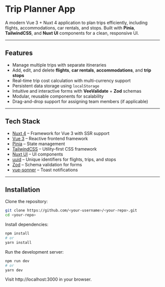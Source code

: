 # Trip Planner App

A modern Vue 3 + Nuxt 4 application to plan trips efficiently, including flights, accommodations, car rentals, and
stops. Built with **Pinia**, **TailwindCSS**, and **Nuxt UI** components for a clean, responsive UI.

---

## Features

- Manage multiple trips with separate itineraries
- Add, edit, and delete **flights**, **car rentals**, **accommodations**, and **trip stops**
- Real-time trip cost calculation with multi-currency support
- Persistent data storage using `localStorage`
- Intuitive and interactive forms with **VeeValidate** + **Zod** schemas
- Modular, reusable components for scalability
- Drag-and-drop support for assigning team members (if applicable)

---

## Tech Stack

- [Nuxt 4](https://nuxt.com/) – Framework for Vue 3 with SSR support
- [Vue 3](https://vuejs.org/) – Reactive frontend framework
- [Pinia](https://pinia.vuejs.org/) – State management
- [TailwindCSS](https://tailwindcss.com/) – Utility-first CSS framework
- [Nuxt UI](https://ui.nuxt.com/) – UI components
- [uuid](https://www.npmjs.com/package/uuid) – Unique identifiers for flights, trips, and stops
- [Zod](https://zod.dev/) – Schema validation for forms
- [vue-sonner](https://github.com/philippsp/sonner) – Toast notifications

---

## Installation

Clone the repository:

```bash
git clone https://github.com/<your-username>/<your-repo>.git
cd <your-repo>
```

Install dependencies:

```bash
npm install
# or
yarn install
```

Run the development server:

```bash
npm run dev
# or
yarn dev
```

Visit http://localhost:3000 in your browser.